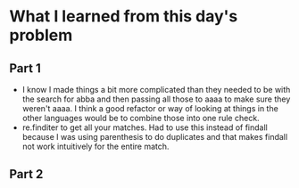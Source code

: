 # What I learned from this day's problem

## Part 1
- I know I made things a bit more complicated than they needed to be with the search for abba and then passing all those to aaaa to make sure they weren't aaaa. I think a good refactor or way of looking at things in the other languages would be to combine those into one rule check.
- re.finditer to get all your matches. Had to use this instead of findall because I was using parenthesis to do duplicates and that makes findall not work intuitively for the entire match.
## Part 2
